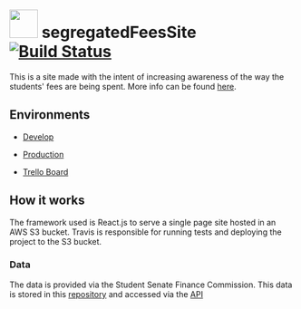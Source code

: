 # <img src="https://raw.githubusercontent.com/UWEC-ITC/segregatedFeesSite/master/public/favicon.ico" width="50" height="50"/> segregatedFeesSite [![Build Status](https://travis-ci.com/UWEC-ITC/segregatedFeesSite.svg?branch=master)](https://travis-ci.com/UWEC-ITC/segregatedFeesSite)


This is a site made with the intent of increasing awareness of the way the students' fees are being spent. More info can be found [here](https://www.uwec.edu/Busoff/studentfinancials/segfee.htm).

## Environments
- [Develop](http://dev-uwec-segregated-fees.s3-website.us-east-2.amazonaws.com/)

- [Production](http://uwec-segregated-fees.s3-website.us-east-2.amazonaws.com/)

- [Trello Board](https://trello.com/b/RViZEIIl/uwec-itc)

## How it works
The framework used is React.js to serve a single page site hosted in an AWS S3 bucket. Travis is responsible for running tests and deploying the project to the S3 bucket.

### Data
The data is provided via the Student Senate Finance Commission. This data is stored in this [repository](https://github.com/UWEC-ITC/segregatedFees-API) and accessed via the [API](https://3b6gdit4v0.execute-api.us-east-2.amazonaws.com/latest/v0)
